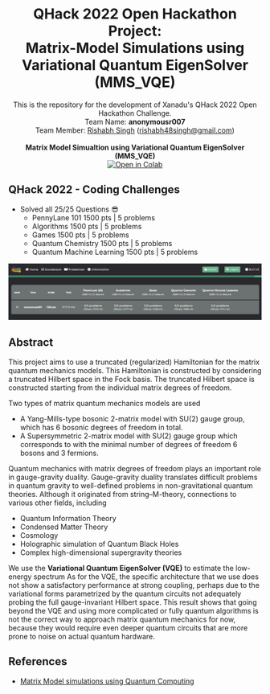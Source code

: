<div align='center'>
  
# QHack 2022 Open Hackathon Project: <br>Matrix-Model Simulations using Variational Quantum EigenSolver (MMS_VQE)
  This is the repository for the development of Xanadu's QHack 2022 Open Hackathon Challenge. <br>
Team Name: **anonymousr007**<br>
Team Member: [Rishabh Singh](https://github.com/anonymousr007) (rishabh48singh@gmail.com)<br>
  <br>
  **Matrix Model Simualtion using Variational Quantum EigenSolver (MMS_VQE)**<br>
[![Open in Colab](https://colab.research.google.com/assets/colab-badge.svg)](https://colab.research.google.com/drive/1tjXwax5fCxvnixzICJNOAHQY87oZCN-3?usp=sharing)
</div>

## QHack 2022 - Coding Challenges

- Solved all 25/25 Questions 😎
  - PennyLane 101 1500 pts | 5 problems
  - Algorithms 1500 pts | 5 problems
  - Games 1500 pts | 5 problems
  - Quantum Chemistry 1500 pts | 5 problems
  - Quantum Machine Learning 1500 pts | 5 problems

![QHack 2022](https://github.com/anonymousr007/QHack-2022-Open-Hackathon-Project/blob/main/QHack-2022.png)

## Abstract

This project aims to use a truncated (regularized) Hamiltonian for the matrix quantum mechanics models. This Hamiltonian is constructed by considering a truncated Hilbert space in the Fock basis. The truncated Hilbert space is constructed starting from the individual matrix degrees of freedom.

Two types of matrix quantum mechanics models are used

- A Yang-Mills-type bosonic 2-matrix model with SU(2) gauge group, which has 6 bosonic degrees of freedom in total.
- A Supersymmetric 2-matrix model with SU(2) gauge group which corresponds to with the minimal number of degrees of freedom 6 bosons and 3 fermions.

Quantum mechanics with matrix degrees of freedom plays an important role in gauge-gravity duality. Gauge-gravity duality translates difficult problems in quantum gravity to well-defined problems in non-gravitational quantum theories. Although it originated from string–M-theory, connections to various other fields, including 

- Quantum Information Theory
- Condensed Matter Theory
- Cosmology
- Holographic simulation of Quantum Black Holes
- Complex high-dimensional supergravity theories

We use the **Variational Quantum EigenSolver (VQE)** to estimate the low-energy spectrum As for the VQE, the specific architecture that we use does not show a satisfactory performance at strong coupling, perhaps due to the variational forms parametrized by the quantum circuits not adequately probing the full gauge-invariant Hilbert space. This result shows that going beyond the VQE and using more complicated or fully quantum algorithms is not the correct way to approach matrix quantum mechanics for now, because they would require even deeper quantum circuits that are more prone to noise on actual quantum hardware.

## References 

- [Matrix Model simulations using Quantum Computing](https://arxiv.org/abs/2108.02942)

